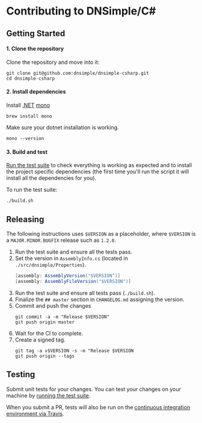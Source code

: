 # Contributing to DNSimple/C#

## Getting Started

#### 1. Clone the repository
Clone the repository and move into it:

```shell
git clone git@github.com:dnsimple/dnsimple-csharp.git
cd dnsimple-csharp
```

#### 2. Install dependencies

Install [.NET]() [mono](https://www.mono-project.com/)

```
brew install mono
```

Make sure your dotnet installation is working.

```shell
mono --version
```

#### 3. Build and test

[Run the test suite](#testing) to check everything is working as expected and to install the project specific 
dependencies (the first time you'll run the script it will install all the dependencies for you).

To run the test suite: 

```shell
./build.sh
```

## Releasing

The following instructions uses `$VERSION` as a placeholder, where `$VERSION` is a `MAJOR.MINOR.BUGFIX` release such as `1.2.0`.

1. Run the test suite and ensure all the tests pass.
2. Set the version in `AssemblyInfo.cs` (located in `./src/dnsimple/Properties`).
    ```c#
    [assembly: AssemblyVersion("$VERSION")]
    [assembly: AssemblyFileVersion("$VERSION")]
    ```
3. Run the test suite and ensure all tests pass (`./build.sh`).
4. Finalize the `## master` section in `CHANGELOG.md` assigning the version.
5. Commit and push the changes
    ```shell
    git commit -a -m "Release $VERSION"
    git push origin master
    ```
6. Wait for the CI to complete.
7. Create a signed tag.
    ```shell
    git tag -a v$VERSION -s -m "Release $VERSION
    git push origin --tags
    ```

## Testing

Submit unit tests for your changes. You can test your changes on your machine by [running the test suite](#testing).

When you submit a PR, tests will also be run on the [continuous integration environment via Travis](https://travis-ci.org/dnsimple/dnsimple-csharp).


